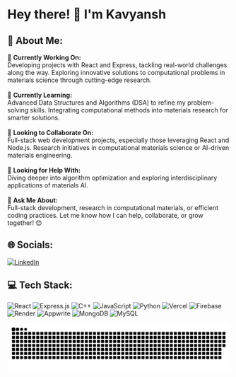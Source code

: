 # Hey there! 👋 I'm Kavyansh

## 💫 About Me:
🔭 **Currently Working On:** <br>
Developing projects with React and Express, tackling real-world challenges along the way. Exploring innovative solutions to computational problems in materials science through cutting-edge research.<br><br>
🌱 **Currently Learning:** <br>
Advanced Data Structures and Algorithms (DSA) to refine my problem-solving skills. Integrating computational methods into materials research for smarter solutions.<br><br>
🤝 **Looking to Collaborate On:** <br>
Full-stack web development projects, especially those leveraging React and Node.js. Research initiatives in computational materials science or AI-driven materials engineering.<br><br>
🧠 **Looking for Help With:**<br> 
Diving deeper into algorithm optimization and exploring interdisciplinary applications of materials AI.<br><br>
💬 **Ask Me About:**<br>
Full-stack development, research in computational materials, or efficient coding practices. Let me know how I can help, collaborate, or grow together! 😊

## 🌐 Socials:
[![LinkedIn](https://img.shields.io/badge/LinkedIn-%230077B5.svg?logo=linkedin&logoColor=white)](https://linkedin.com/in/kavyansh-dhakad)

## 💻 Tech Stack:
![React](https://img.shields.io/badge/react-%2320232a.svg?style=for-the-badge&logo=react&logoColor=%2361DAFB) ![Express.js](https://img.shields.io/badge/express.js-%23404d59.svg?style=for-the-badge&logo=express&logoColor=%2361DAFB) ![C++](https://img.shields.io/badge/c++-%2300599C.svg?style=for-the-badge&logo=c%2B%2B&logoColor=white) ![JavaScript](https://img.shields.io/badge/javascript-%23323330.svg?style=for-the-badge&logo=javascript&logoColor=%23F7DF1E) ![Python](https://img.shields.io/badge/python-3670A0?style=for-the-badge&logo=python&logoColor=ffdd54) ![Vercel](https://img.shields.io/badge/vercel-%23000000.svg?style=for-the-badge&logo=vercel&logoColor=white) ![Firebase](https://img.shields.io/badge/firebase-%23039BE5.svg?style=for-the-badge&logo=firebase) ![Render](https://img.shields.io/badge/Render-%46E3B7.svg?style=for-the-badge&logo=render&logoColor=white) ![Appwrite](https://img.shields.io/badge/Appwrite-%23FD366E.svg?style=for-the-badge&logo=appwrite&logoColor=white) ![MongoDB](https://img.shields.io/badge/MongoDB-%234ea94b.svg?style=for-the-badge&logo=mongodb&logoColor=white) ![MySQL](https://img.shields.io/badge/mysql-4479A1.svg?style=for-the-badge&logo=mysql&logoColor=white)


<picture>
  <source media="(prefers-color-scheme: dark)" srcset="dist/github-snake-dark.svg">
  <source media="(prefers-color-scheme: light)" srcset="dist/github-snake.svg">
  <img alt="github contribution grid snake animation" src="dist/github-snake.svg">
</picture>
